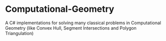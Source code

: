 # Computational-Geometry
A C# implementations for solving many classical problems in Computational Geometry (like Convex Hull, Segment Intersections and Polygon Triangulation)
